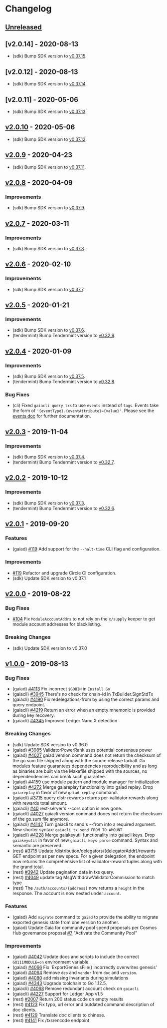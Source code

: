 <!--
Guiding Principles:

Changelogs are for humans, not machines.
There should be an entry for every single version.
The same types of changes should be grouped.
Versions and sections should be linkable.
The latest version comes first.
The release date of each version is displayed.
Mention whether you follow Semantic Versioning.

Usage:

Change log entries are to be added to the Unreleased section under the
appropriate stanza (see below). Each entry should ideally include a tag and
the Github issue reference in the following format:

* (<tag>) \#<issue-number> message

The issue numbers will later be link-ified during the release process so you do
not have to worry about including a link manually, but you can if you wish.

Types of changes (Stanzas):

"Features" for new features.
"Improvements" for changes in existing functionality.
"Deprecated" for soon-to-be removed features.
"Bug Fixes" for any bug fixes.
"Breaking" for breaking API changes.

Ref: https://keepachangelog.com/en/1.0.0/
-->

# Changelog

## [Unreleased]

## [v2.0.14] - 2020-08-13

* (sdk) Bump SDK version to [v0.37.15](https://github.com/evdatsion/cosmos-sdk/releases/tag/v0.37.15).

## [v2.0.12] - 2020-08-13

* (sdk) Bump SDK version to [v0.37.14](https://github.com/evdatsion/cosmos-sdk/releases/tag/v0.37.14).

## [v2.0.11] - 2020-05-06

* (sdk) Bump SDK version to [v0.37.13](https://github.com/evdatsion/cosmos-sdk/releases/tag/v0.37.13).

## [v2.0.10] - 2020-05-06

* (sdk) Bump SDK version to [v0.37.12](https://github.com/evdatsion/cosmos-sdk/releases/tag/v0.37.12).

## [v2.0.9] - 2020-04-23

* (sdk) Bump SDK version to [v0.37.11](https://github.com/evdatsion/cosmos-sdk/releases/tag/v0.37.11).

## [v2.0.8] - 2020-04-09

### Improvements

* (sdk) Bump SDK version to [v0.37.9](https://github.com/evdatsion/cosmos-sdk/releases/tag/v0.37.9).

## [v2.0.7] - 2020-03-11

### Improvements

* (sdk) Bump SDK version to [v0.37.8](https://github.com/evdatsion/cosmos-sdk/releases/tag/v0.37.8).

## [v2.0.6] - 2020-02-10

### Improvements

* (sdk) Bump SDK version to [v0.37.7](https://github.com/evdatsion/cosmos-sdk/releases/tag/v0.37.7).

## [v2.0.5] - 2020-01-21

### Improvements

* (sdk) Bump SDK version to [v0.37.6](https://github.com/evdatsion/cosmos-sdk/releases/tag/v0.37.6).
* (tendermint) Bump Tendermint version to [v0.32.9](https://github.com/evdatsion/tendermint/releases/tag/v0.32.9).

## [v2.0.4] - 2020-01-09

### Improvements

* (sdk) Bump SDK version to [v0.37.5](https://github.com/evdatsion/cosmos-sdk/releases/tag/v0.37.5).
* (tendermint) Bump Tendermint version to [v0.32.8](https://github.com/evdatsion/tendermint/releases/tag/v0.32.8).

### Bug Fixes

* (cli) Fixed `gaiacli query txs` to use `events` instead of `tags`. Events take the form of `'{eventType}.{eventAttribute}={value}'`. Please
  see the [events doc](https://github.com/evdatsion/cosmos-sdk/blob/master/docs/core/events.md#events-1)
  for further documentation.

## [v2.0.3] - 2019-11-04

### Improvements

* (sdk) Bump SDK version to [v0.37.4](https://github.com/evdatsion/cosmos-sdk/releases/tag/v0.37.4).
* (tendermint) Bump Tendermint version to [v0.32.7](https://github.com/evdatsion/tendermint/releases/tag/v0.32.7).

## [v2.0.2] - 2019-10-12

### Improvements

* (sdk) Bump SDK version to [v0.37.3](https://github.com/evdatsion/cosmos-sdk/releases/tag/v0.37.3).
* (tendermint) Bump Tendermint version to [v0.32.6](https://github.com/evdatsion/tendermint/releases/tag/v0.32.6).

## [v2.0.1] - 2019-09-20

### Features

* (gaiad) [\#119](https://github.com/evdatsion/gaia/pull/119) Add support for the `--halt-time` CLI flag and configuration.

### Improvements

* [\#119](https://github.com/evdatsion/gaia/pull/119) Refactor and upgrade Circle CI
configuration.
* (sdk) Update SDK version to v0.37.1

## [v2.0.0] - 2019-08-22

### Bug Fixes

* [\#104](https://github.com/evdatsion/gaia/issues/104) Fix `ModuleAccountAddrs` to
not rely on the `x/supply` keeper to get module account addresses for blacklisting.

### Breaking Changes

* (sdk) Update SDK version to v0.37.0

## [v1.0.0] - 2019-08-13

### Bug Fixes

* (gaiad) [\#4113](https://github.com/evdatsion/cosmos-sdk/issues/4113) Fix incorrect `$GOBIN` in `Install Go`
* (gaiacli) [\#3945](https://github.com/evdatsion/cosmos-sdk/issues/3945) There's no check for chain-id in TxBuilder.SignStdTx
* (gaiacli) [\#4190](https://github.com/evdatsion/cosmos-sdk/issues/4190) Fix redelegations-from by using the correct params and query endpoint.
* (gaiacli) [\#4219](https://github.com/evdatsion/cosmos-sdk/issues/4219) Return an error when an empty mnemonic is provided during key recovery.
* (gaiacli) [\#4345](https://github.com/evdatsion/cosmos-sdk/issues/4345) Improved Ledger Nano X detection

### Breaking Changes

* (sdk) Update SDK version to v0.36.0
* (gaiad) [\#3985](https://github.com/evdatsion/cosmos-sdk/issues/3985) ValidatorPowerRank uses potential consensus power
* (gaiad) [\#4027](https://github.com/evdatsion/cosmos-sdk/issues/4027) gaiad version command does not return the checksum of the go.sum file shipped along with the source release tarball.
  Go modules feature guarantees dependencies reproducibility and as long as binaries are built via the Makefile shipped with the sources, no dependendencies can break such guarantee.
* (gaiad) [\#4159](https://github.com/evdatsion/cosmos-sdk/issues/4159) use module pattern and module manager for initialization
* (gaiad) [\#4272](https://github.com/evdatsion/cosmos-sdk/issues/4272) Merge gaiareplay functionality into gaiad replay.
  Drop `gaiareplay` in favor of new `gaiad replay` command.
* (gaiacli) [\#3715](https://github.com/evdatsion/cosmos-sdk/issues/3715) query distr rewards returns per-validator
  rewards along with rewards total amount.
* (gaiacli) [\#40](https://github.com/evdatsion/cosmos-sdk/issues/40) rest-server's --cors option is now gone.
* (gaiacli) [\#4027](https://github.com/evdatsion/cosmos-sdk/issues/4027) gaiacli version command dooes not return the checksum of the go.sum file anymore.
* (gaiacli) [\#4142](https://github.com/evdatsion/cosmos-sdk/issues/4142) Turn gaiacli tx send's --from into a required argument.
  New shorter syntax: `gaiacli tx send FROM TO AMOUNT`
* (gaiacli) [\#4228](https://github.com/evdatsion/cosmos-sdk/issues/4228) Merge gaiakeyutil functionality into gaiacli keys.
  Drop `gaiakeyutil` in favor of new `gaiacli keys parse` command. Syntax and semantic are preserved.
* (rest) [\#3715](https://github.com/evdatsion/cosmos-sdk/issues/3715) Update /distribution/delegators/{delegatorAddr}/rewards GET endpoint
  as per new specs. For a given delegation, the endpoint now returns the
  comprehensive list of validator-reward tuples along with the grand total.
* (rest) [\#3942](https://github.com/evdatsion/cosmos-sdk/issues/3942) Update pagination data in txs query.
* (rest) [\#4049](https://github.com/evdatsion/cosmos-sdk/issues/4049) update tag MsgWithdrawValidatorCommission to match type
* (rest) The `/auth/accounts/{address}` now returns a `height` in the response. The
  account is now nested under `account`.

### Features

* (gaiad) Add `migrate` command to `gaiad` to provide the ability to migrate exported
  genesis state from one version to another.
* (gaiad) Update Gaia for community pool spend proposals per Cosmos Hub governance proposal [\#7](https://github.com/evdatsion/cosmos-sdk/issues/7) "Activate the Community Pool"

### Improvements

* (gaiad) [\#4042](https://github.com/evdatsion/cosmos-sdk/issues/4042) Update docs and scripts to include the correct `GO111MODULE=on` environment variable.
* (gaiad) [\#4066](https://github.com/evdatsion/cosmos-sdk/issues/4066) Fix 'ExportGenesisFile() incorrectly overwrites genesis'
* (gaiad) [\#4064](https://github.com/evdatsion/cosmos-sdk/issues/4064) Remove `dep` and `vendor` from `doc` and `version`.
* (gaiad) [\#4080](https://github.com/evdatsion/cosmos-sdk/issues/4080) add missing invariants during simulations
* (gaiad) [\#4343](https://github.com/evdatsion/cosmos-sdk/issues/4343) Upgrade toolchain to Go 1.12.5.
* (gaiacli) [\#4068](https://github.com/evdatsion/cosmos-sdk/issues/4068) Remove redundant account check on `gaiacli`
* (gaiacli) [\#4227](https://github.com/evdatsion/cosmos-sdk/issues/4227) Support for Ledger App v1.5
* (rest) [\#2007](https://github.com/evdatsion/cosmos-sdk/issues/2007) Return 200 status code on empty results
* (rest) [\#4123](https://github.com/evdatsion/cosmos-sdk/issues/4123) Fix typo, url error and outdated command description of doc clients.
* (rest) [\#4129](https://github.com/evdatsion/cosmos-sdk/issues/4129) Translate doc clients to chinese.
* (rest) [\#4141](https://github.com/evdatsion/cosmos-sdk/issues/4141) Fix /txs/encode endpoint

<!-- Release links -->

[Unreleased]: https://github.com/evdatsion/gaia/compare/v2.0.10...HEAD
[v2.0.10]: https://github.com/evdatsion/gaia/releases/tag/v2.0.10
[v2.0.9]: https://github.com/evdatsion/gaia/releases/tag/v2.0.9
[v2.0.8]: https://github.com/evdatsion/gaia/releases/tag/v2.0.8
[v2.0.7]: https://github.com/evdatsion/gaia/releases/tag/v2.0.7
[v2.0.6]: https://github.com/evdatsion/gaia/releases/tag/v2.0.6
[v2.0.5]: https://github.com/evdatsion/gaia/releases/tag/v2.0.5
[v2.0.4]: https://github.com/evdatsion/gaia/releases/tag/v2.0.4
[v2.0.3]: https://github.com/evdatsion/gaia/releases/tag/v2.0.3
[v2.0.2]: https://github.com/evdatsion/gaia/releases/tag/v2.0.2
[v2.0.1]: https://github.com/evdatsion/gaia/releases/tag/v2.0.1
[v2.0.0]: https://github.com/evdatsion/gaia/releases/tag/v2.0.0
[v1.0.0]: https://github.com/evdatsion/gaia/releases/tag/v1.0.0
